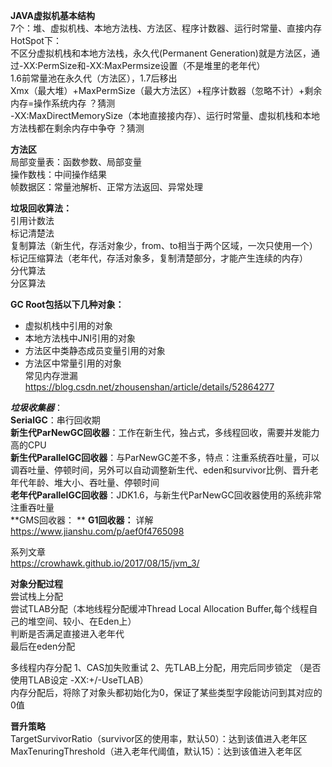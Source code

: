 **JAVA虚拟机基本结构**   
7个：堆、虚拟机栈、本地方法栈、方法区、程序计数器、运行时常量、直接内存   
HotSpot下：   
不区分虚拟机栈和本地方法栈，永久代(Permanent Generation)就是方法区，通过-XX:PermSize和-XX:MaxPermsize设置（不是堆里的老年代）   
1.6前常量池在永久代（方法区），1.7后移出   
Xmx（最大堆）+MaxPermSize（最大方法区）+程序计数器（忽略不计）+剩余内存=操作系统内存 ？猜测   
-XX:MaxDirectMemorySize（本地直接接内存）、运行时常量、虚拟机栈和本地方法栈都在剩余内存中争夺 ？猜测   

**方法区**   
局部变量表：函数参数、局部变量  
操作数栈：中间操作结果  
帧数据区：常量池解析、正常方法返回、异常处理  

**垃圾回收算法：**   
引用计数法  
标记清楚法  
复制算法（新生代，存活对象少，from、to相当于两个区域，一次只使用一个）  
标记压缩算法（老年代，存活对象多，复制清楚部分，才能产生连续的内存）  
分代算法  
分区算法  

**GC Root包括以下几种对象：**
* 虚拟机栈中引用的对象   
* 本地方法栈中JNI引用的对象   
* 方法区中类静态成员变量引用的对象   
* 方法区中常量引用的对象   
常见内存泄漏 https://blog.csdn.net/zhousenshan/article/details/52864277

_**垃圾收集器**_：    
**SerialGC**：串行回收期  
**新生代ParNewGC回收器**：工作在新生代，独占式，多线程回收，需要并发能力高的CPU  
**新生代ParallelGC回收器**：与ParNewGC差不多，特点：注重系统吞吐量，可以调吞吐量、停顿时间，另外可以自动调整新生代、eden和survivor比例、晋升老年代年龄、堆大小、吞吐量、停顿时间  
**老年代ParallelGC回收器**：JDK1.6，与新生代ParNewGC回收器使用的系统非常注重吞吐量  
**GMS回收器：  **
**G1回收器：**  详解 https://www.jianshu.com/p/aef0f4765098

系列文章   
https://crowhawk.github.io/2017/08/15/jvm_3/   

**对象分配过程**   
尝试栈上分配  
尝试TLAB分配（本地线程分配缓冲Thread Local Allocation Buffer,每个线程自己的堆空间、较小、在Eden上）  
判断是否满足直接进入老年代  
最后在eden分配  

多线程内存分配 1、CAS加失败重试 2、先TLAB上分配，用完后同步锁定 （是否使用TLAB设定 -XX:+/-UseTLAB）   
内存分配后，将除了对象头都初始化为0，保证了某些类型字段能访问到其对应的0值
 
**晋升策略**   
TargetSurvivorRatio（survivor区的使用率，默认50）：达到该值进入老年区   
MaxTenuringThreshold（进入老年代阈值，默认15）：达到该值进入老年区   
